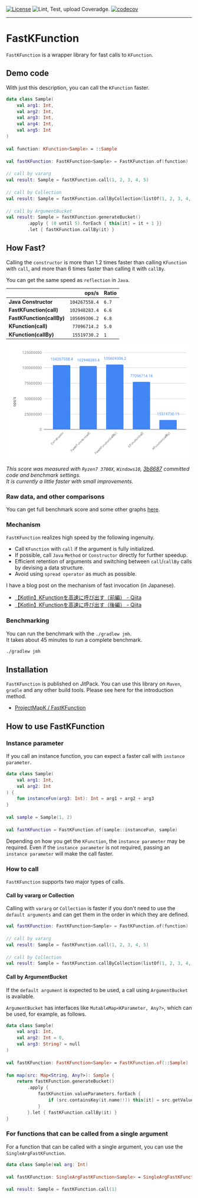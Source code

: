 [![License](https://img.shields.io/badge/License-Apache%202.0-blue.svg)](https://opensource.org/licenses/Apache-2.0)
![Lint, Test, upload Coveradge.](https://github.com/ProjectMapK/FastKFunction/workflows/Lint,%20Test,%20upload%20Coveradge./badge.svg)
[![codecov](https://codecov.io/gh/ProjectMapK/FastKFunction/branch/master/graph/badge.svg?token=LcZTfSL7c8)](https://codecov.io/gh/ProjectMapK/FastKFunction)

---

FastKFunction
===
`FastKFunction` is a wrapper library for fast calls to `KFunction`.

## Demo code
With just this description, you can call the `KFunction` faster.

```kotlin
data class Sample(
    val arg1: Int,
    val arg2: Int,
    val arg3: Int,
    val arg4: Int,
    val arg5: Int
)

val function: KFunction<Sample> = ::Sample

val fastKFunction: FastKFunction<Sample> = FastKFunction.of(function)

// call by vararg
val result: Sample = fastKFunction.call(1, 2, 3, 4, 5)

// call by Collection
val result: Sample = fastKFunction.callByCollection(listOf(1, 2, 3, 4, 5))

// call by ArgumentBucket
val result: Sample = fastKFunction.generateBucket()
        .apply { (0 until 5).forEach { this[it] = it + 1 }}
        .let { fastKFunction.callBy(it) }
```

## How Fast?
Calling the `constructor` is more than 1.2 times faster than calling `KFunction` with `call`,
and more than 6 times faster than calling it with `callBy`.

You can get the same speed as `reflection` in `Java`.

|                           | ops/s       |Ratio|
|---------------------------|------------:|-----|
| **Java Constructor**      |`104267558.4`|`6.7`|
| **FastKFunction(call)**   |`102948283.4`|`6.6`|
| **FastKFunction(callBy)** |`105609306.2`|`6.8`|
| **KFunction(call)**       | `77096714.2`|`5.0`|
| **KFunction(callBy)**     | `15519730.2`|`1`  |

![ConstructorBenchmarkResultGraph.png](./pictures/ConstructorBenchmarkResultGraph.png)

_This score was measured with `Ryzen7 3700X`, `Windows10`, [3b8687](https://github.com/ProjectMapK/FastKFunction/tree/3b8687da712319a49e4f58a38edbb016cc0c41b7) committed code and benchmark settings._  
_It is currently a little faster with small improvements._

### Raw data, and other comparisons
You can get full benchmark score and some other graphs [here](https://docs.google.com/spreadsheets/d/1DJhf8KX1-BAxCGor5cZdlO3626AZbKeet-rkk26XGAE/).

### Mechanism
`FastKFunction` realizes high speed by the following ingenuity.

- Call `KFunction` with `call` if the argument is fully initialized.
 - If possible, call `Java` `Method` or `Constructor` directly for further speedup.
- Efficient retention of arguments and switching between `call`/`callBy` calls by devising a data structure.
- Avoid using `spread operator` as much as possible.

I have a blog post on the mechanism of fast invocation (in Japanese).

- [【Kotlin】KFunctionを高速に呼び出す（前編） \- Qiita](https://qiita.com/wrongwrong/items/f7b15d54956191f471d1)
- [【Kotlin】KFunctionを高速に呼び出す（後編） \- Qiita](https://qiita.com/wrongwrong/items/fe75bae3911eff319e68)

### Benchmarking
You can run the benchmark with the `./gradlew jmh`.  
It takes about 45 minutes to run a complete benchmark.

```bash
./gradlew jmh
```

## Installation
`FastKFunction` is published on JitPack.
You can use this library on `Maven`, `gradle` and any other build tools.
Please see here for the introduction method.

- [ProjectMapK / FastKFunction](https://jitpack.io/#ProjectMapK/FastKFunction)

## How to use FastKFunction

### Instance parameter
If you call an instance function, you can expect a faster call with `instance parameter`.

```kotlin
data class Sample(
    val arg1: Int,
    val arg2: Int
) {
    fun instanceFun(arg3: Int): Int = arg1 + arg2 + arg3
}

val sample = Sample(1, 2)

val fastKFunction = FastKFunction.of(sample::instanceFun, sample)
```

Depending on how you get the `KFunction`, the `instance parameter` may be required.
Even if the `instance parameter` is not required, passing an `instance parameter` will make the call faster.

### How to call
`FastKFunction` supports two major types of calls.

#### Call by vararg or Collection
Calling with `vararg` or `Collection` is faster if you don't need to use the `default arguments` and
 can get them in the order in which they are defined.

```kotlin
val fastKFunction: FastKFunction<Sample> = FastKFunction.of(function)

// call by vararg
val result: Sample = fastKFunction.call(1, 2, 3, 4, 5)

// call by Collection
val result: Sample = fastKFunction.callByCollection(listOf(1, 2, 3, 4, 5))
```

#### Call by ArgumentBucket
If the `default argument` is expected to be used, a call using `ArgumentBucket` is available.

`ArgumentBucket` has interfaces like `MutableMap<KParameter, Any?>`, which can be used, for example, as follows.

```kotlin
data class Sample(
    val arg1: Int,
    val arg2: Int = 0,
    val arg3: String? = null
)

val fastKFunction: FastKFunction<Sample> = FastKFunction.of(::Sample)

fun map(src: Map<String, Any?>): Sample {
    return fastKFunction.generateBucket()
        .apply { 
            fastKFunction.valueParameters.forEach {
                if (src.containsKey(it.name!!)) this[it] = src.getValue(it.name!!)
            }
        }.let { fastKFunction.callBy(it) }
}
```

### For functions that can be called from a single argument
For a function that can be called with a single argument, you can use the `SingleArgFastKFunction`.

```kotlin
data class Sample(val arg: Int)

val fastKFunction: SingleArgFastKFunction<Sample> = SingleArgFastKFunction.of(::Sample)

val result: Sample = fastKFunction.call(1)
```
